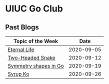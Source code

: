 # UIUC Go Club 

## Past Blogs
|   Topic of the Week                                           |   Date        
|---                                                            |---          
| [Eternal Life](blogs/2020-09-05/eternal-life)                 |   2020-09-05  
| [Two-Headed Snake](blogs/2020-09-12/two-headed-snake)         |   2020-09-12  
| [Symmetry shapes in Go](blogs/2020-09-19/symmetry-points)     |   2020-09-19 
| [Syrup Ko](blogs/2020-09-26/syrup-ko)                         |   2020-09-26

